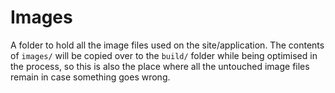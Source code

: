 # Images

A folder to hold all the image files used on the site/application. The contents of `images/` will be copied over to the `build/` folder while being optimised in the process, so this is also the place where all the untouched image files remain in case something goes wrong.